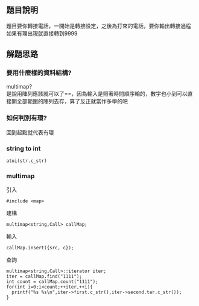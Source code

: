 ## 題目說明
題目要你轉接電話，一開始是轉接設定，之後為打來的電話，要你輸出轉接過程  
如果有環出現就直接轉到9999

## 解題思路
### 要用什麼樣的資料結構?  
multimap?  
是說用陣列應該就可以了==，因為輸入是照著時間順序輸的，數字也小到可以直接開全部範圍的陣列去存，算了反正就當作多學的吧    
### 如何判別有環?  
回到起點就代表有環

### string to int
```
atoi(str.c_str)
```
### multimap
引入
```
#include <map>
```

建構
```
multimap<string,Call> callMap;
```

輸入
```
callMap.insert({src, c});
```

查詢
```
multimap<string,Call>::iterator iter;
iter = callMap.find("1111");
int count = callMap.count("1111");
for(int i=0;i<count;++iter,++i){
  printf("%s %s\n",iter->first.c_str(),iter->second.tar.c_str());	
}
```
